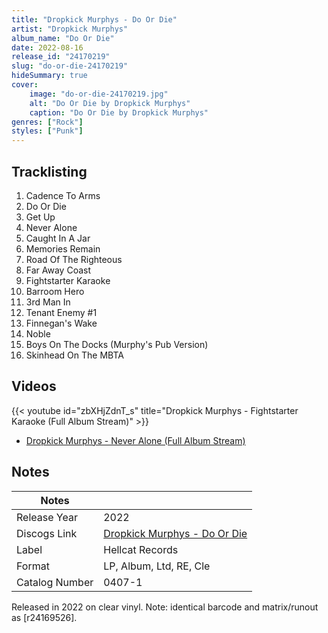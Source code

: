 ```yaml
---
title: "Dropkick Murphys - Do Or Die"
artist: "Dropkick Murphys"
album_name: "Do Or Die"
date: 2022-08-16
release_id: "24170219"
slug: "do-or-die-24170219"
hideSummary: true
cover:
    image: "do-or-die-24170219.jpg"
    alt: "Do Or Die by Dropkick Murphys"
    caption: "Do Or Die by Dropkick Murphys"
genres: ["Rock"]
styles: ["Punk"]
---
```


## Tracklisting
1. Cadence To Arms
2. Do Or Die
3. Get Up
4. Never Alone
5. Caught In A Jar
6. Memories Remain
7. Road Of The Righteous
8. Far Away Coast
9. Fightstarter Karaoke
10. Barroom Hero
11. 3rd Man In
12. Tenant Enemy #1
13. Finnegan's Wake
14. Noble
15. Boys On The Docks (Murphy's Pub Version) 
16. Skinhead On The MBTA

## Videos
{{< youtube id="zbXHjZdnT_s" title="Dropkick Murphys - Fightstarter Karaoke (Full Album Stream)" >}}
- [Dropkick Murphys - Never Alone (Full Album Stream)](https://www.youtube.com/watch?v=H5BnIDiTakg)


## Notes

| Notes          |             |
| ---------------| ----------- |
| Release Year   | 2022 |
| Discogs Link   | [Dropkick Murphys - Do Or Die](https://www.discogs.com/release/24170219-Dropkick-Murphys-Do-Or-Die) |
| Label          | Hellcat Records |
| Format         | LP, Album, Ltd, RE, Cle |
| Catalog Number | 0407-1 |

Released in 2022 on clear vinyl.  Note: identical barcode and matrix/runout as [r24169526].

